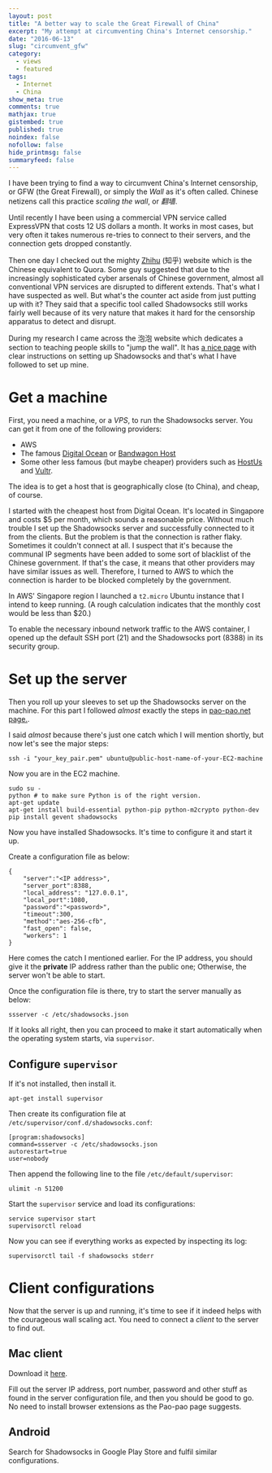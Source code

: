```yaml
---
layout: post
title: "A better way to scale the Great Firewall of China"
excerpt: "My attempt at circumventing China's Internet censorship."
date: "2016-06-13"
slug: "circumvent_gfw"
category: 
  - views
  - featured
tags:
  - Internet
  - China
show_meta: true
comments: true
mathjax: true
gistembed: true
published: true
noindex: false
nofollow: false
hide_printmsg: false
summaryfeed: false
---
```


I have been trying to find a way to circumvent China's Internet censorship, or GFW (the Great Firewall), or simply the *Wall* as it's often called. Chinese netizens call this practice *scaling the wall*, or *翻墙*.

Until recently I have been using a commercial VPN service called ExpressVPN that costs 12 US dollars a month. It works in most cases, but very often it takes numerous re-tries to connect to their servers, and the connection gets dropped constantly.

Then one day I checked out the mighty [Zhihu](https://www.zhihu.com) (知乎) website which is the Chinese equivalent to Quora. Some guy suggested that due to the increasingly sophisticated cyber arsenals of Chinese government, almost all conventional VPN services are disrupted to different extends. That's what I have suspected as well. But what's the counter act aside from just putting up with it? They said that a specific tool called Shadowsocks still works fairly well because of its very nature that makes it hard for the censorship apparatus to detect and disrupt.

During my research I came across the 泡泡 website which dedicates a section to teaching people skills to "jump the wall". It has [a nice page](https://pao-pao.net/article/480) with clear instructions on setting up Shadowsocks and that's what I have followed to set up mine.

# Get a machine

First, you need a machine, or a *VPS*, to run the Shadowsocks server. You can get it from one of the following providers:

 - AWS
 - The famous [Digital Ocean](https://www.digitalocean.com) or [Bandwagon Host](https://bandwagonhost.com)
 - Some other less famous (but maybe cheaper) providers such as [HostUs](https://hostus.us) and [Vultr](https://www.vultr.com).

The idea is to get a host that is geographically close (to China), and cheap, of course.

I started with the cheapest host from Digital Ocean. It's located in Singapore and costs $5 per month, which sounds a reasonable price. Without much trouble I set up the Shadowsocks server and successfully connected to it from the clients. But the problem is that the connection is rather flaky. Sometimes it couldn't connect at all. I suspect that it's because the communal IP segments have been added to some sort of blacklist of the Chinese government. If that's the case, it means that other providers may have similar issues as well. Therefore, I turned to AWS to which the connection is harder to be blocked completely by the government.

In AWS' Singapore region I launched a `t2.micro` Ubuntu instance that I intend to keep running. (A rough calculation indicates that the monthly cost would be less than $20.)

To enable the necessary inbound network traffic to the AWS container, I opened up the default SSH port (21) and the Shadowsocks port (8388) in its security group.

# Set up the server
Then you roll up your sleeves to set up the Shadowsocks server on the machine. For this part I followed *almost* exactly the steps in [pao-pao.net page.](https://pao-pao.net/article/480).

I said *almost* because there's just one catch which I will mention shortly, but now let's see the major steps:

~~~~
ssh -i "your_key_pair.pem" ubuntu@public-host-name-of-your-EC2-machine
~~~~
Now you are in the EC2 machine.

~~~~
sudo su -
python # to make sure Python is of the right version.
apt-get update
apt-get install build-essential python-pip python-m2crypto python-dev
pip install gevent shadowsocks
~~~~
Now you have installed Shadowsocks. It's time to configure it and start it up.

Create a configuration file as below:

~~~~
{
    "server":"<IP address>",
    "server_port":8388,
    "local_address": "127.0.0.1",
    "local_port":1080,
    "password":"<password>",
    "timeout":300,
    "method":"aes-256-cfb",
    "fast_open": false,
    "workers": 1
}
~~~~
Here comes the catch I mentioned earlier. For the IP address, you should give it the **private** IP address rather than the public one; Otherwise, the server won't be able to start.

Once the configuration file is there, try to start the server manually as below:

~~~~
ssserver -c /etc/shadowsocks.json
~~~~

If it looks all right, then you can proceed to make it start automatically when the operating system starts, via `supervisor`.

## Configure `supervisor`
If it's not installed, then install it.

~~~~
apt-get install supervisor
~~~~
Then create its configuration file at `/etc/supervisor/conf.d/shadowsocks.conf`:

~~~~
[program:shadowsocks]
command=ssserver -c /etc/shadowsocks.json
autorestart=true
user=nobody
~~~~

Then append the following line to the file `/etc/default/supervisor`:

~~~~
ulimit -n 51200
~~~~

Start the `supervisor` service and load its configurations:

~~~~
service supervisor start
supervisorctl reload
~~~~

Now you can see if everything works as expected by inspecting its log:

~~~~
supervisorctl tail -f shadowsocks stderr
~~~~

# Client configurations

Now that the server is up and running, it's time to see if it indeed helps with the courageous wall scaling act. You need to connect a *client* to the server to find out.

## Mac client

Download it [here](https://github.com/shadowsocks/shadowsocks-iOS/releases).

Fill out the server IP address, port number, password and other stuff as found in the server configuration file, and then you should be good to go. No need to install browser extensions as the Pao-pao page suggests.

## Android

Search for Shadowsocks in Google Play Store and fulfil similar configurations.
